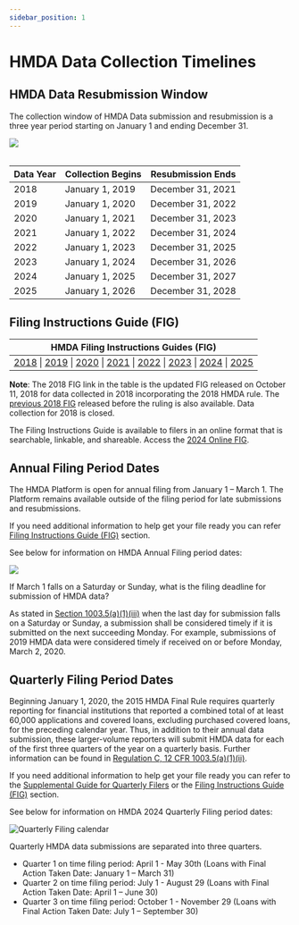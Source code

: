 ```yaml
---
sidebar_position: 1
---
```


# HMDA Data Collection Timelines

## HMDA Data Resubmission Window
The collection window of HMDA Data submission and resubmission is a three year period starting on January 1 and ending December 31.

<img src='/documentation/img/faq/data_collection_timeline.png' />

<br />
<br />

| Data Year | Collection Begins | Resubmission Ends |
| --------- | ----------------- | ----------------- |
| 2018      | January 1, 2019   | December 31, 2021 |
| 2019      | January 1, 2020   | December 31, 2022 |
| 2020      | January 1, 2021   | December 31, 2023 |
| 2021      | January 1, 2022   | December 31, 2024 |
| 2022      | January 1, 2023   | December 31, 2025 |
| 2023      | January 1, 2024   | December 31, 2026 |
| 2024      | January 1, 2025   | December 31, 2027 |
| 2025      | January 1, 2026   | December 31, 2028 |

## Filing Instructions Guide (FIG)

| HMDA Filing Instructions Guides (FIG) | 
|:---:|
| <a target="_blank" rel="noopener noreferrer" href="https://s3.amazonaws.com/cfpb-hmda-public/prod/help/2018-hmda-fig-2018-hmda-rule.pdf">2018</a> \| <a target="_blank" rel="noopener noreferrer" href="https://s3.amazonaws.com/cfpb-hmda-public/prod/help/2019-hmda-fig.pdf">2019</a> \| <a target="_blank" rel="noopener noreferrer" href="https://s3.amazonaws.com/cfpb-hmda-public/prod/help/2020-hmda-fig.pdf">2020</a> \| <a target="_blank" rel="noopener noreferrer" href="/documentation/fig/2021/overview">2021</a> \| <a target="_blank" rel="noopener noreferrer" href="/documentation/fig/2022/overview">2022</a> \| <a target="_blank" rel="noopener noreferrer" href="/documentation/fig/2023/overview">2023</a> \| <a target="_blank" rel="noopener noreferrer" href="/documentation/fig/2024/overview">2024</a> \| <a target="_blank" rel="noopener noreferrer" href="/documentation/fig/2025/overview">2025</a>

**Note**: The 2018 FIG link in the table is the updated FIG released on October 11, 2018 for data collected in 2018 incorporating the 2018 HMDA rule. The <a target="_blank" rel="noopener noreferrer" href="https://s3.amazonaws.com/cfpb-hmda-public/prod/help/2018-hmda-fig.pdf">previous 2018 FIG</a> released before the ruling is also available. Data collection for 2018 is closed.

The Filing Instructions Guide is available to filers in an online format that is searchable, linkable, and shareable. Access the [2024 Online FIG](/documentation/fig/2024/overview).

## Annual Filing Period Dates

The HMDA Platform is open for annual filing from January 1 – March 1. The Platform remains available outside of the filing period for late submissions and resubmissions.

If you need additional information to help get your file ready you can refer [Filing Instructions Guide (FIG)](#filing-instructions-guide-fig) section.

See below for information on HMDA Annual Filing period dates:

![](https://raw.githubusercontent.com/cfpb/hmda-frontend/master/src/documentation/markdown/images/annual_filing.png)

If March 1 falls on a Saturday or Sunday, what is the filing deadline for submission of HMDA data?

As stated in <a target="_blank" rel="noopener noreferrer" href="https://www.consumerfinance.gov/policy-compliance/rulemaking/regulations/1003/5/#a-1">Section 1003.5(a)(1)(iii)</a> when the last day for submission falls on a Saturday or Sunday, a submission shall be considered timely if it is submitted on the next succeeding Monday. For example, submissions of 2019 HMDA data were considered timely if received on or before Monday, March 2, 2020.

## Quarterly Filing Period Dates

Beginning January 1, 2020, the 2015 HMDA Final Rule requires quarterly reporting for financial institutions that reported a combined total of at least 60,000 applications and covered loans, excluding purchased covered loans, for the preceding calendar year. Thus, in addition to their annual data submission, these larger-volume reporters will submit HMDA data for each of the first three quarters of the year on a quarterly basis. Further information can be found in <a target="_blank" rel="noopener noreferrer" href="https://www.consumerfinance.gov/rules-policy/regulations/1003/5/#a-1-ii">Regulation C, 12 CFR 1003.5(a)(1)(ii)</a>.

If you need additional information to help get your file ready you can refer to the <a target="_blank" rel="noopener noreferrer" href="/documentation/fig/2024/supplemental-guide-for-quarterly-filers">Supplemental Guide for Quarterly Filers</a> or the [Filing Instructions Guide (FIG)](#filing-instructions-guide-fig) section.

See below for information on HMDA 2024 Quarterly Filing period dates:

![Quarterly Filing calendar](/img/filing/quarterly_filing.png)

Quarterly HMDA data submissions are separated into three quarters.   

- Quarter 1 on time filing period: April 1 - May 30th (Loans with Final Action Taken Date: January 1 – March 31)
- Quarter 2 on time filing period: July 1 - August 29 (Loans with Final Action Taken Date: April 1 – June 30)
- Quarter 3 on time filing period: October 1 - November 29 (Loans with Final Action Taken Date: July 1 – September 30)